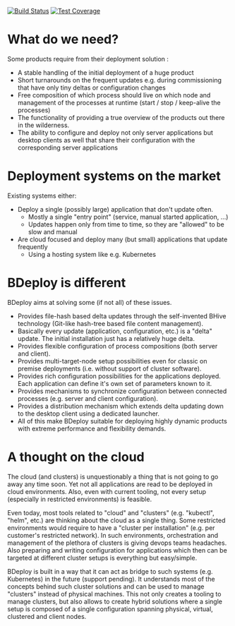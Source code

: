 [![Build Status](https://travis-ci.com/bdeployteam/bdeploy.svg?branch=master)](https://travis-ci.com/bdeployteam/bdeploy)
[![Test Coverage](https://sonarcloud.io/api/project_badges/measure?metric=coverage&project=bdeployteam_bdeploy)](https://sonarcloud.io/dashboard?id=bdeployteam_bdeploy)

# What do we need?

Some products require from their deployment solution :

* A stable handling of the initial deployment of a huge product 
* Short turnarounds on the frequent updates e.g. during commissioning that have only tiny deltas or configuration changes
* Free composition of which process should live on which node and management of the processes at runtime (start / stop / keep-alive the processes)
* The functionality of providing a true overview of the products out there in the wilderness.
* The ability to configure and deploy not only server applications but desktop clients as well that share their configuration with the corresponding server applications

# Deployment systems on the market

Existing systems either:

* Deploy a single (possibly large) application that don't update often.
  * Mostly a single "entry point" (service, manual started application, ...)
  * Updates happen only from time to time, so they are "allowed" to be slow and manual
* Are cloud focused and deploy many (but small) applications that update frequently
  * Using a hosting system like e.g. Kubernetes

# BDeploy is different

BDeploy aims at solving some (if not all) of these issues.

* Provides file-hash based delta updates through the self-invented BHive technology (Git-like hash-tree based file content management). 
* Basically every update (application, configuration, etc.) is a "delta" update. The initial installation just has a relatively huge delta.
* Provides flexible configuration of process compositions (both server and client).
* Provides multi-target-node setup possibilities even for classic on premise deployments (i.e. without support of cluster software).
* Provides rich configuration possibilities for the applications deployed. Each application can define it's own set of parameters known to it.
* Provides mechanisms to synchronize configuration between connected processes (e.g. server and client configuration).
* Provides a distribution mechanism which extends delta updating down to the desktop client using a dedicated launcher.
* All of this make BDeploy suitable for deploying highly dynamic products with extreme performance and flexibility demands.

# A thought on the cloud
The cloud (and clusters) is unquestionably a thing that is not going to go away any time soon. Yet not all applications are read to be deployed in cloud environments. Also, even with current tooling, not every setup (especially in restricted environments) is feasible.

Even today, most tools related to "cloud" and "clusters" (e.g. "kubectl", "helm", etc.) are thinking about the cloud as a single thing. Some restricted environments would require to have a "cluster per installation" (e.g. per customer's restricted network). In such environments, orchestration and management of the plethora of clusters is giving devops teams headaches. Also preparing and writing configuration for applications which then can be targeted at different cluster setups is everything but easy/simple.

BDeploy is built in a way that it can act as bridge to such systems (e.g. Kubernetes) in the future (support pending). It understands most of the concepts behind such cluster solutions and can be used to manage "clusters" instead of physical machines. This not only creates a tooling to manage clusters, but also allows to create hybrid solutions where a single setup is composed of a single configuration spanning physical, virtual, clustered and client nodes.

